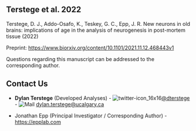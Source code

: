 ## Terstege et al. 2022

Terstege, D. J., Addo-Osafo, K., Teskey, G. C., Epp, J. R. New neurons in old brains: implications of age in the analysis of neurogenesis in post-mortem tissue (2022)

Preprint: https://www.biorxiv.org/content/10.1101/2021.11.12.468443v1


Questions regarding this manuscript can be addressed to the corresponding author.

## Contact Us

- **Dylan Terstege** (Developed Analyses) - ![twitter-icon_16x16](https://user-images.githubusercontent.com/44174532/113163958-e3d3e400-91fd-11eb-8d79-17906d8d3f25.png)[@dterstege](https://twitter.com/dterstege) - ![Mail](https://user-images.githubusercontent.com/44174532/113164412-50e77980-91fe-11eb-9282-dd83852578ce.png)
<dylan.terstege@ucalgary.ca>

- Jonathan Epp (Principal Investigator / Corresponding Author) - https://epplab.com
